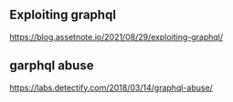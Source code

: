 ## Exploiting graphql
https://blog.assetnote.io/2021/08/29/exploiting-graphql/

## garphql abuse
https://labs.detectify.com/2018/03/14/graphql-abuse/


